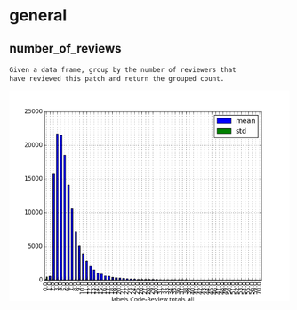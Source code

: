 # general

## number_of_reviews


    Given a data frame, group by the number of reviewers that
    have reviewed this patch and return the grouped count.
    

![docs/images/general.number_of_reviews.png](/images/general.number_of_reviews.png)

